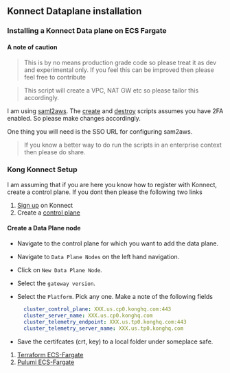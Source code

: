## Konnect Dataplane installation

### Installing a Konnect Data plane on ECS Fargate

#### A note of caution

> This is by no means production grade code so please treat it as dev and experimental only. If you feel this can be improved then please feel free to contribute

> This script will create a VPC, NAT GW etc so please tailor this accordingly. 

I am using [saml2aws](https://github.com/Versent/saml2aws). The [create](./ecs-fargate/create.sh) and [destroy](./ecs-fargate/destroy.sh) scripts assumes you have 2FA enabled. So please make changes accordingly. 

One thing you will need is the SSO URL for configuring sam2aws. 

> If you know a better way to do run the scripts in an enterprise context then please do share.

### Kong Konnect Setup

I am assuming that if you are here you know how to register with Konnect, create a control plane. If you dont then please the following two links

1. [Sign up](https://konghq.com/products/kong-konnect/register) on Konnect
2. Create a [control plane](https://cloud.konghq.com/gateway-manager)

#### Create a Data Plane node

- Navigate to the control plane for which you want to add the data plane.
- Navigate to `Data Plane Nodes` on the left hand navigation.
- Click on `New Data Plane Node`.
- Select the `gateway version`.
- Select the `Platform`. Pick any one. Make a note of the following fields

    ```yml
      cluster_control_plane: XXX.us.cp0.konghq.com:443
      cluster_server_name: XXX.us.cp0.konghq.com
      cluster_telemetry_endpoint: XXX.us.tp0.konghq.com:443
      cluster_telemetry_server_name: XXX.us.tp0.konghq.com
    ```

- Save the certifcates (crt, key) to a local folder under someplace safe.



1. [Terraform ECS-Fargate](./ecs-fargate/terraform/README.md)
1. [Pulumi ECS-Fargate](./ecs-fargate/pulumi/README.md)

